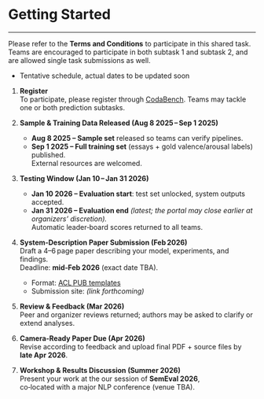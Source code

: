 # Getting Started
---

Please refer to the **Terms and Conditions** to participate in this shared task.
Teams are encouraged to participate in both subtask 1 and subtask 2, and are allowed single task submissions as well.

* Tentative schedule, actual dates to be updated soon
1. **Register**  
   To participate, please register through  [CodaBench](https://www.codabench.org/competitions/9963/#/participate-tab). 
   Teams may tackle one or both prediction subtasks.

2. **Sample & Training Data Released (Aug 8 2025 – Sep 1 2025)**  
   * **Aug 8 2025 – Sample set** released so teams can verify pipelines.  
   * **Sep 1 2025 – Full training set** (essays + gold valence/arousal labels) published.  
     External resources are welcomed.

3. **Testing Window (Jan 10 – Jan 31 2026)**  
   * **Jan 10 2026 – Evaluation start**: test set unlocked, system outputs accepted.  
   * **Jan 31 2026 – Evaluation end** *(latest; the portal may close earlier at organizers’ discretion).*  
   Automatic leader‑board scores returned to all teams.

4. **System‑Description Paper Submission (Feb 2026)**  
   Draft a 4–6 page paper describing your model, experiments, and findings.  
   Deadline: **mid‑Feb 2026** (exact date TBA).  
   - Format: [ACL PUB templates](https://acl-org.github.io/ACLPUB/formatting.html)  
   - Submission site: *(link forthcoming)*

5. **Review & Feedback (Mar 2026)**  
   Peer and organizer reviews returned; authors may be asked to clarify or extend analyses.

6. **Camera‑Ready Paper Due (Apr 2026)**  
   Revise according to feedback and upload final PDF + source files by **late Apr 2026**.

7. **Workshop & Results Discussion (Summer 2026)**  
   Present your work at the our session of **SemEval 2026**,  
   co‑located with a major NLP conference (venue TBA).